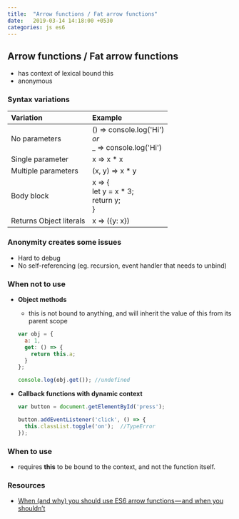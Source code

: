 ```yaml
---
title:  "Arrow functions / Fat arrow functions"
date:   2019-03-14 14:18:00 +0530
categories: js es6
---
```


## Arrow functions / Fat arrow functions

  - has context of lexical bound this
  - anonymous


### Syntax variations

  | Variation | Example |
  |:---|:---|
  | No parameters | () => console.log('Hi')<br>_or_<br>_ => console.log('Hi') |
  | Single parameter | x => x * x |
  | Multiple parameters | (x, y) => x * y |
  | Body block | x => {<br>let y = x * 3;<br>return y;<br>} |
  | Returns Object literals | x => ({y: x}) |


### Anonymity creates some issues

  - Hard to debug
  - No self-referencing (eg. recursion, event handler that needs to unbind)


### When not to use

  - **Object methods**
    - this is not bound to anything, and will inherit the value of this from its parent scope

    ```js
    var obj = {
      a: 1,
      get: () => {
        return this.a;
      }
    };

    console.log(obj.get());	//undefined
    ```

  - **Callback functions with dynamic context**

    ```js
    var button = document.getElementById('press');

    button.addEventListener('click', () => {
      this.classList.toggle('on');	//TypeError
    });
    ```


### When to use

  - requires **this** to be bound to the context, and not the function itself.


### Resources

  - [When (and why) you should use ES6 arrow functions — and when you shouldn’t](https://medium.freecodecamp.org/when-and-why-you-should-use-es6-arrow-functions-and-when-you-shouldnt-3d851d7f0b26)
